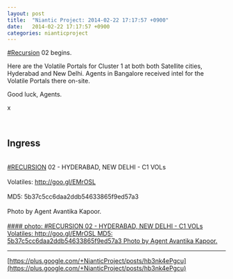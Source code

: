 ```yaml
---
layout: post
title:  "Niantic Project: 2014-02-22 17:17:57 +0900"
date:   2014-02-22 17:17:57 +0900
categories: nianticproject
---
```

[#Recursion](https://plus.google.com/s/%23Recursion "")  02 begins.

Here are the Volatile Portals for Cluster 1 at both both Satellite cities, Hyderabad and New Delhi. Agents in Bangalore received intel for the Volatile Portals there on-site.

Good luck, Agents.

x<div class="shared"><br /><h2>Ingress</h2><br /><a rel="nofollow" class="ot-hashtag" href="https://plus.google.com/s/%23RECURSION">#RECURSION</a> 02 - HYDERABAD, NEW DELHI - C1 VOLs<br /><br />Volatiles: <a href="http://goo.gl/EMrOSL" class="ot-anchor">http://goo.gl/EMrOSL</a><br /><br />MD5: 5b37c5cc6daa2ddb54633865f9ed57a3<br /><br />Photo by Agent Avantika Kapoor.<br /><br /></div>
[#### photo: #RECURSION 02 - HYDERABAD, NEW DELHI - C1 VOLs
Volatiles: http://goo.gl/EMrOSL
MD5: 5b37c5cc6daa2ddb54633865f9ed57a3
Photo by Agent Avantika Kapoor.](https://lh3.googleusercontent.com/-2DEm5iY9rGw/UwhcdSURuxI/AAAAAAAAkFI/Pr8GEJSFtm4/w1536-h2048/IMG_20140222_125120.jpg "")
- - -
[https://plus.google.com/+NianticProject/posts/hb3nk4ePgcu](https://plus.google.com/+NianticProject/posts/hb3nk4ePgcu)
